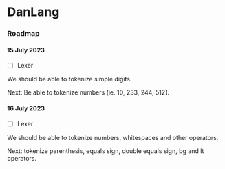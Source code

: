 # DanLang

### Roadmap

#### 15 July 2023

- [ ] Lexer

We should be able to tokenize simple digits.

Next: Be able to tokenize numbers (ie. 10, 233, 244, 512).

#### 16 July 2023

- [ ] Lexer

We should be able to tokenize numbers, whitespaces and other operators.

Next: tokenize parenthesis, equals sign, double equals sign, bg and lt operators.
